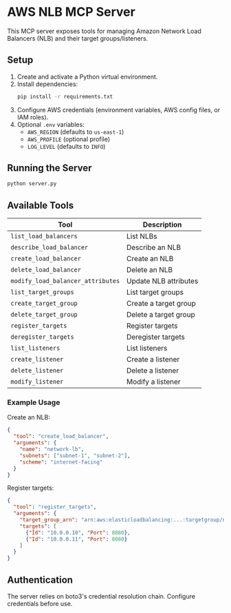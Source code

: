 # AWS NLB MCP Server

This MCP server exposes tools for managing Amazon Network Load Balancers (NLB) and their target groups/listeners.

## Setup

1. Create and activate a Python virtual environment.
2. Install dependencies:
   ```bash
   pip install -r requirements.txt
   ```
3. Configure AWS credentials (environment variables, AWS config files, or IAM roles).
4. Optional `.env` variables:
   - `AWS_REGION` (defaults to `us-east-1`)
   - `AWS_PROFILE` (optional profile)
   - `LOG_LEVEL` (defaults to `INFO`)

## Running the Server

```bash
python server.py
```

## Available Tools

| Tool | Description |
| --- | --- |
| `list_load_balancers` | List NLBs |
| `describe_load_balancer` | Describe an NLB |
| `create_load_balancer` | Create an NLB |
| `delete_load_balancer` | Delete an NLB |
| `modify_load_balancer_attributes` | Update NLB attributes |
| `list_target_groups` | List target groups |
| `create_target_group` | Create a target group |
| `delete_target_group` | Delete a target group |
| `register_targets` | Register targets |
| `deregister_targets` | Deregister targets |
| `list_listeners` | List listeners |
| `create_listener` | Create a listener |
| `delete_listener` | Delete a listener |
| `modify_listener` | Modify a listener |

### Example Usage

Create an NLB:

```json
{
  "tool": "create_load_balancer",
  "arguments": {
    "name": "network-lb",
    "subnets": ["subnet-1", "subnet-2"],
    "scheme": "internet-facing"
  }
}
```

Register targets:

```json
{
  "tool": "register_targets",
  "arguments": {
    "target_group_arn": "arn:aws:elasticloadbalancing:...:targetgroup/network/abcdef",
    "targets": [
      {"Id": "10.0.0.10", "Port": 8080},
      {"Id": "10.0.0.11", "Port": 8080}
    ]
  }
}
```

## Authentication

The server relies on boto3's credential resolution chain. Configure credentials before use.
